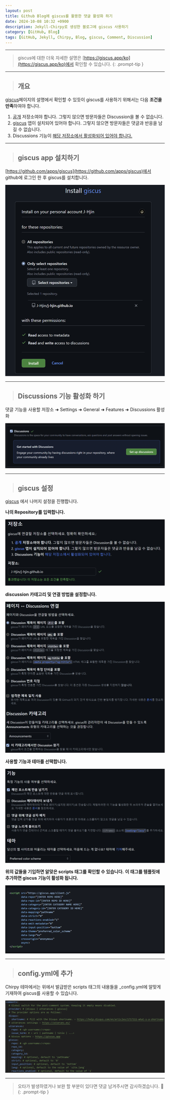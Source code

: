 ```yaml
---
layout: post
title: Github Blog에 giscus를 활용한 댓글 활성화 하기
date: 2024-10-08 10:32 +0900
description: Jekyll-Chirpy로 생성한 블로그에 giscus 사용하기
category: [GitHub, Blog]
tags: [GitHub, Jekyll, Chirpy, Blog, giscus, Comment, Discussion]
---
```

<hr>

> giscus에 대한 더욱 자세한 설명은 [https://giscus.app/ko](https://giscus.app/ko)에서 확인할 수 있습니다.
{: .prompt-tip }

<hr>

> ## __개요__

[giscus](https://giscus.app/ko)페이지의 설명에서 확인할 수 있듯이 giscus를 사용하기 위해서는 다음 **조건을 만족**하여야 합니다.

1. [공개](https://docs.github.com/en/repositories/managing-your-repositorys-settings-and-features/managing-repository-settings/setting-repository-visibility#making-a-repository-public) 저장소여야 합니다. 그렇지 않으면 방문자들은 Discussion을 볼 수 없습니다.
2. [giscus](https://github.com/apps/giscus) 앱이 설치되어 있어야 합니다. 그렇지 않으면 방문자들은 댓글과 반응을 남길 수 없습니다.
3. Discussions 기능이 [해당 저장소에서 활성화되어 있어야 합니다.](https://docs.github.com/en/repositories/managing-your-repositorys-settings-and-features/enabling-features-for-your-repository/enabling-or-disabling-github-discussions-for-a-repository)

<hr>

> ## __giscus app 설치하기__

[https://github.com/apps/giscus](https://github.com/apps/giscus)에서 github에 로그인 한 후 giscus를 설치합니다.

![giscus_install.png](/assets/img/posts/giscus_install.png)

<hr>

> ## __Discussions 기능 활성화 하기__

댓글 기능을 사용할 저장소 ➜ Settings ➜ General ➜ Features ➜ Discussions 활성화

![discussions_enable.png](/assets/img/posts/discussions_enable.png)

<hr>

> ## __giscus 설정__

[giscus](https://giscus.app/ko) 에서 나머지 설정을 진행합니다.

**나의 Repository를 입력합니다.**

![giscus_repo.png](/assets/img/posts/giscus_repo.png)

**discussion 카테고리 및 연결 방법을 설정합니다.**

![giscus_set1.png](/assets/img/posts/giscus_set1.png)

**사용할 기능과 테마를 선택합니다.**

![giscus_set2.png](/assets/img/posts/giscus_set2.png)

**위의 값들을 기입하면 알맞은 scripts 태그를 확인할 수 있습니다.**
**이 태그를 템플릿에 추가하면 giscus 기능이 활성화 됩니다.**

![giscus_set3.png](/assets/img/posts/giscus_set3.png)

<hr>

> ## __config.yml에 추가__

Chirpy 테마에서는 위에서 발급받은 scripts 태그의 내용들을 _config.yml에 알맞게 기재하여 giscus를 사용할 수 있습니다.

![giscus_config.png](/assets/img/posts/giscus_config.png)

<hr>

> 오타가 발생하였거나 보완 할 부분이 있다면 댓글 남겨주시면 감사하겠습니다. 🙂
{: .prompt-tip }